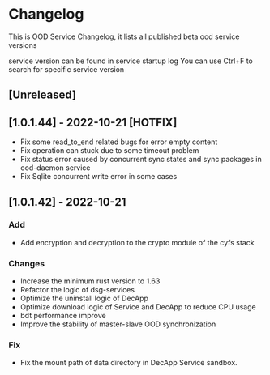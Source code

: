 # Changelog
This is OOD Service Changelog, it lists all published beta ood service versions

service version can be found in service startup log
You can use Ctrl+F to search for specific service version

## [Unreleased]

## [1.0.1.44] - 2022-10-21 [HOTFIX]
- Fix some read_to_end related bugs for error empty content
- Fix operation can stuck due to some timeout problem
- Fix status error caused by concurrent sync states and sync packages in ood-daemon service
- Fix Sqlite concurrent write error in some cases

## [1.0.1.42] - 2022-10-21
### Add
- Add encryption and decryption to the crypto module of the cyfs stack
### Changes
- Increase the minimum rust version to 1.63
- Refactor the logic of dsg-services
- Optimize the uninstall logic of DecApp
- Optimize download logic of Service and DecApp to reduce CPU usage
- bdt performance improve
- Improve the stability of master-slave OOD synchronization
### Fix
- Fix the mount path of data directory in DecApp Service sandbox.